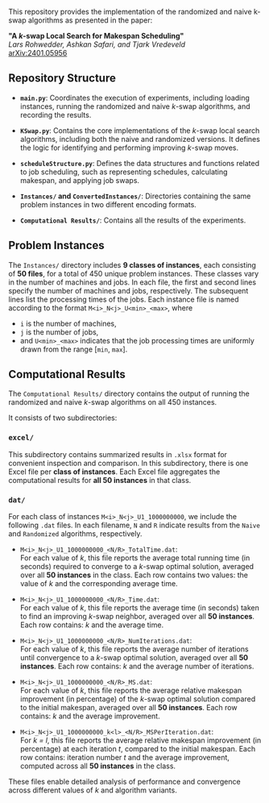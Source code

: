 This repository provides the implementation of the randomized and naive k-swap algorithms as presented in the paper:

**"A *k*-swap Local Search for Makespan Scheduling"**  
*Lars Rohwedder, Ashkan Safari, and Tjark Vredeveld*  
[arXiv:2401.05956](https://arxiv.org/abs/2401.05956)


## Repository Structure

- **`main.py`**: Coordinates the execution of experiments, including loading instances, running the randomized and naive *k*-swap algorithms, and recording the results.

- **`KSwap.py`**: Contains the core implementations of the *k*-swap local search algorithms, including both the naive and randomized versions. It defines the logic for identifying and performing improving *k*-swap moves.

- **`scheduleStructure.py`**: Defines the data structures and functions related to job scheduling, such as representing schedules, calculating makespan, and applying job swaps.

- **`Instances/` and `ConvertedInstances/`**: Directories containing the same problem instances in two different encoding formats.

- **`Computational Results/`**: Contains all the results of the experiments.

## Problem Instances

The `Instances/` directory includes **9 classes of instances**, each consisting of **50 files**, for a total of 450 unique problem instances. These classes vary in the number of machines and jobs.
In each file, the first and second lines specify the number of machines and jobs, respectively. The subsequent lines list the processing times of the jobs.
Each instance file is named according to the format `M<i>_N<j>_U<min>_<max>`, where
- `i` is the number of machines,
- `j` is the number of jobs,
- and `U<min>_<max>` indicates that the job processing times are uniformly drawn from the range [`min`, `max`].

## Computational Results

The `Computational Results/` directory contains the output of running the randomized and naive *k*-swap algorithms on all 450 instances.

It consists of two subdirectories:

### `excel/`

This subdirectory contains summarized results in `.xlsx` format for convenient inspection and comparison. In this subdirectory, there is one Excel file per **class of instances**. Each Excel file aggregates the computational results for **all 50 instances** in that class.

### `dat/`

For each class of instances `M<i>_N<j>_U1_1000000000`, we include the following `.dat` files. In each filename, `N` and `R` indicate results from the `Naive` and `Randomized` algorithms, respectively.

- `M<i>_N<j>_U1_1000000000_<N/R>_TotalTime.dat`:  
  For each value of *k*, this file reports the average total running time (in seconds) required to converge to a *k*-swap optimal solution, averaged over all **50 instances** in the class. Each row contains two values: the value of *k* and the corresponding average time.

- `M<i>_N<j>_U1_1000000000_<N/R>_Time.dat`:  
  For each value of *k*, this file reports the average time (in seconds) taken to find an improving *k*-swap neighbor, averaged over all **50 instances**. Each row contains: *k* and the average time.

- `M<i>_N<j>_U1_1000000000_<N/R>_NumIterations.dat`:  
  For each value of *k*, this file reports the average number of iterations until convergence to a *k*-swap optimal solution, averaged over all **50 instances**. Each row contains: *k* and the average number of iterations.

- `M<i>_N<j>_U1_1000000000_<N/R>_MS.dat`:  
  For each value of *k*, this file reports the average relative makespan improvement (in percentage) of the *k*-swap optimal solution compared to the initial makespan, averaged over all **50 instances**. Each row contains: *k* and the average improvement.

- `M<i>_N<j>_U1_1000000000_k<l>_<N/R>_MSPerIteration.dat`:  
  For *k = l*, this file reports the average relative makespan improvement (in percentage) at each iteration *t*, compared to the initial makespan. Each row contains: iteration number *t* and the average improvement, computed across all **50 instances** in the class.

These files enable detailed analysis of performance and convergence across different values of *k* and algorithm variants.
